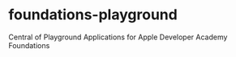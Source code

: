# foundations-playground
Central of Playground Applications for Apple Developer Academy Foundations
